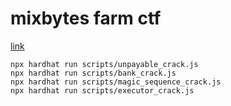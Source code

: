 # mixbytes farm ctf

[link](http://ctf.mixbytes.io/)

```shell
npx hardhat run scripts/unpayable_crack.js
npx hardhat run scripts/bank_crack.js
npx hardhat run scripts/magic_sequence_crack.js
npx hardhat run scripts/executor_crack.js
```

